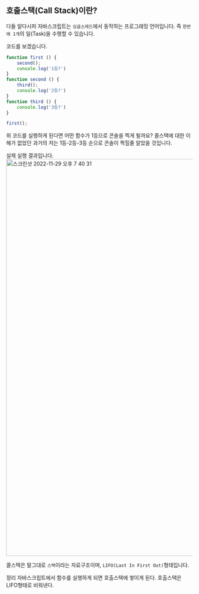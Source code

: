 ## 호출스택(Call Stack)이란?

다들 알다시피 자바스크립트는 `싱글스레드`에서 동작하는 프로그래밍 언어입니다.
즉 `한번에 1개`의 일(Task)을 수행할 수 있습니다.

코드를 보겠습니다.

```JavaScript
function first () {
    second();
    console.log('1등?')
}
function second () {
    third();
    console.log('2등?')
}
function third () {
    console.log('3등?')
}

first();
```

위 코드를 실행하게 된다면 어떤 함수가 1등으로 콘솔을 찍게 될까요?
콜스택에 대한 이해가 없었던 과거의 저는 1등-2등-3등 순으로 콘솔이 찍힐줄 알았을 것입니다.

실제 실행 결과입니다.
<img width="1068" alt="스크린샷 2022-11-29 오후 7 40 31" src="https://user-images.githubusercontent.com/80196373/204508075-6fac0174-5c32-4ebb-b412-0a8abe9d8459.png">

콜스택은 말그대로 `스택`이라는 자료구조이며, `LIFO(Last In First Out)`형태입니다.

정리
자바스크립트에서 함수를 실행하게 되면 호출스택에 쌓이게 된다.
호출스택은 LIFO형태로 비워낸다.
